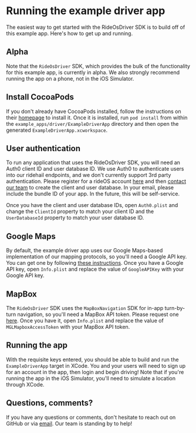 # Running the example driver app

The easiest way to get started with the RideOsDriver SDK is to build off of this example app. Here's how to get up and running.

## Alpha

Note that the `RideOsDriver` SDK, which provides the bulk of the functionality for this example app, is currently in alpha. We also strongly recommend running the app on a phone, not in the iOS Simulator.

## Install CocoaPods

If you don't already have CocoaPods installed, follow the instructions on their [homepage](https://cocoapods.org/) to install it. Once it is installed, run `pod install` from within the `example_apps/driver/ExampleDriverApp` directory and then open the generated `ExampleDriverApp.xcworkspace`.

## User authentication

To run any application that uses the RideOsDriver SDK, you will need an Auth0 client ID and user database ID. We use Auth0 to authenticate users into our ridehail endpoints, and we don't currently support 3rd party authentication. Please register for a rideOS account [here](https://app.rideos.ai/) and then [contact our team](mailto:support@rideos.ai) to create the client and user database. In your email, please include the bundle ID of your app. In the future, this will be self-service.

Once you have the client and user database IDs, open `Auth0.plist` and change the `ClientId` property to match your client ID and the `UserDatabaseId` property to match your user database ID.

## Google Maps

By default, the example driver app uses our Google Maps-based implementation of our mapping protocols, so you'll need a Google API key. You can get one by following [these instructions](https://developers.google.com/maps/documentation/ios-sdk/get-api-key). Once you have a Google API key, open `Info.plist` and replace the value of `GoogleAPIKey` with your Google API key.

## MapBox

The `RideOsDriver` SDK uses the `MapBoxNavigation` SDK for in-app turn-by-turn navigation, so you'll need a MapBox API token. Please request one [here](https://docs.mapbox.com/help/how-mapbox-works/access-tokens/#creating-and-managing-access-tokens). Once you have it, open `Info.plist` and replace the value of `MGLMapboxAccessToken` with your MapBox API token.

## Running the app

With the requisite keys entered, you should be able to build and run the `ExampleDriverApp` target in XCode. You and your users will need to sign up for an account in the app, then login and begin driving! Note that if you're running the app in the iOS Simulator, you'll need to simulate a location through XCode.

## Questions, comments?

If you have any questions or comments, don't hesitate to reach out on GitHub or via [email](mailto:support@rideos.ai). Our team is standing by to help!
